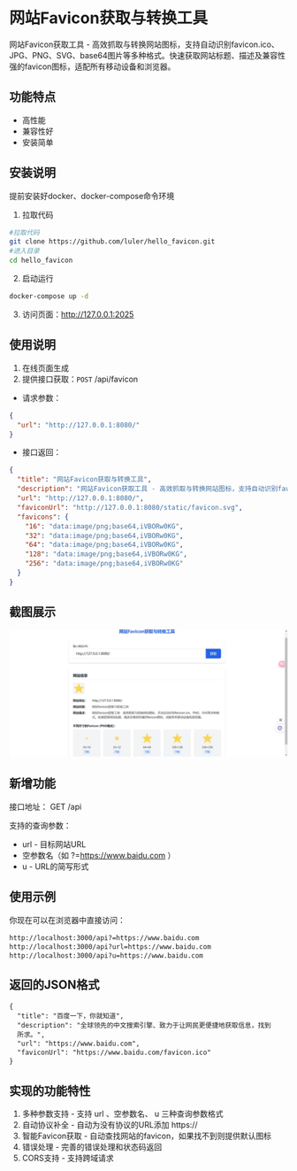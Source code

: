 # 网站Favicon获取与转换工具

网站Favicon获取工具 - 高效抓取与转换网站图标，支持自动识别favicon.ico、JPG、PNG、SVG、base64图片等多种格式。快速获取网站标题、描述及兼容性强的favicon图标，适配所有移动设备和浏览器。

## 功能特点

- 高性能
- 兼容性好
- 安装简单

## 安装说明

提前安装好docker、docker-compose命令环境

1. 拉取代码

```bash
#拉取代码
git clone https://github.com/luler/hello_favicon.git
#进入目录
cd hello_favicon
```

2. 启动运行

```bash
docker-compose up -d
```

3. 访问页面：http://127.0.0.1:2025

## 使用说明

1. 在线页面生成
2. 提供接口获取：`POST` /api/favicon

* 请求参数：

```json
{
  "url": "http://127.0.0.1:8080/"
}
```

* 接口返回：

```json
{
  "title": "网站Favicon获取与转换工具",
  "description": "网站Favicon获取工具 - 高效抓取与转换网站图标，支持自动识别favicon.ico、PNG、SVG等多种格式。快速获取网站标题、描述及兼容性强的favicon图标，适配所有移动设备和浏览器。",
  "url": "http://127.0.0.1:8080/",
  "faviconUrl": "http://127.0.0.1:8080/static/favicon.svg",
  "favicons": {
    "16": "data:image/png;base64,iVBORw0KG",
    "32": "data:image/png;base64,iVBORw0KG",
    "64": "data:image/png;base64,iVBORw0KG",
    "128": "data:image/png;base64,iVBORw0KG",
    "256": "data:image/png;base64,iVBORw0KG"
  }
}
```

## 截图展示

![](example.jpg)

## 新增功能

接口地址： GET /api

支持的查询参数：

- url - 目标网站URL
- 空参数名（如 ?=https://www.baidu.com ）
- u - URL的简写形式
## 使用示例
你现在可以在浏览器中直接访问：

```
http://localhost:3000/api?=https://www.baidu.com
http://localhost:3000/api?url=https://www.baidu.com
http://localhost:3000/api?u=https://www.baidu.com
```
## 返回的JSON格式
```
{
  "title": "百度一下，你就知道",
  "description": "全球领先的中文搜索引擎、致力于让网民更便捷地获取信息，找到
  所求。",
  "url": "https://www.baidu.com",
  "faviconUrl": "https://www.baidu.com/favicon.ico"
}
```
## 实现的功能特性
1. 多种参数支持 - 支持 url 、空参数名、 u 三种查询参数格式
2. 自动协议补全 - 自动为没有协议的URL添加 https://
3. 智能Favicon获取 - 自动查找网站的favicon，如果找不到则提供默认图标
4. 错误处理 - 完善的错误处理和状态码返回
5. CORS支持 - 支持跨域请求